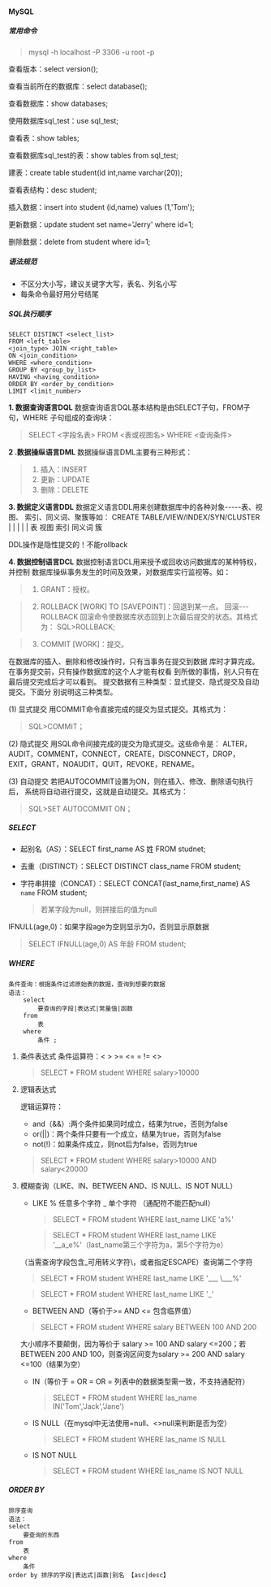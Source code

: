 #### MySQL

##### 常用命令

> mysql -h localhost  -P 3306 -u root -p

查看版本：select version();

查看当前所在的数据库：select database();

查看数据库：show databases;

使用数据库sql_test：use sql_test;

查看表：show tables;

查看数据库sql_test的表：show tables from  sql_test;

建表：create table student(id int,name varchar(20));

查看表结构：desc student;

插入数据：insert into student  (id,name) values (1,'Tom');

更新数据：update student set name='Jerry' where id=1;

删除数据：delete from student where id=1;



##### 语法规范

+ 不区分大小写，建议关键字大写，表名、列名小写
+ 每条命令最好用分号结尾

##### SQL执行顺序

```
SELECT DISTINCT <select_list>
FROM <left_table>
<join_type> JOIN <right_table>
ON <join_condition>
WHERE <where_condition>
GROUP BY <group_by_list>
HAVING <having_condition>
ORDER BY <order_by_condition>
LIMIT <limit_number>
```





**1. 数据查询语言DQL**
数据查询语言DQL基本结构是由SELECT子句，FROM子句，WHERE
子句组成的查询块：

> SELECT <字段名表>
> FROM <表或视图名>
> WHERE <查询条件>

**2 .数据操纵语言DML**
数据操纵语言DML主要有三种形式：

> 1) 插入：INSERT
> 2) 更新：UPDATE
> 3) 删除：DELETE

**3. 数据定义语言DDL**
数据定义语言DDL用来创建数据库中的各种对象-----表、视图、
索引、同义词、聚簇等如：
CREATE TABLE/VIEW/INDEX/SYN/CLUSTER
| | | | |
表 视图 索引 同义词 簇

DDL操作是隐性提交的！不能rollback 

**4. 数据控制语言DCL**
数据控制语言DCL用来授予或回收访问数据库的某种特权，并控制
数据库操纵事务发生的时间及效果，对数据库实行监视等。如：

> 1) GRANT：授权。

> 2) ROLLBACK [WORK] TO [SAVEPOINT]：回退到某一点。
> 回滚---ROLLBACK
> 回滚命令使数据库状态回到上次最后提交的状态。其格式为：
> SQL>ROLLBACK;



> 3) COMMIT [WORK]：提交。


  在数据库的插入、删除和修改操作时，只有当事务在提交到数据
库时才算完成。在事务提交前，只有操作数据库的这个人才能有权看
到所做的事情，别人只有在最后提交完成后才可以看到。
提交数据有三种类型：显式提交、隐式提交及自动提交。下面分
别说明这三种类型。


(1) 显式提交
用COMMIT命令直接完成的提交为显式提交。其格式为：

> SQL>COMMIT；



(2) 隐式提交
用SQL命令间接完成的提交为隐式提交。这些命令是：
ALTER，AUDIT，COMMENT，CONNECT，CREATE，DISCONNECT，DROP，
EXIT，GRANT，NOAUDIT，QUIT，REVOKE，RENAME。

(3) 自动提交
若把AUTOCOMMIT设置为ON，则在插入、修改、删除语句执行后，
系统将自动进行提交，这就是自动提交。其格式为：

> SQL>SET AUTOCOMMIT ON；



##### SELECT

+ 起别名（AS）：SELECT first_name AS 姓 FROM studnet;

+ 去重（DISTINCT）：SELECT DISTINCT class_name FROM student;

+ 字符串拼接（CONCAT）：SELECT CONCAT(last_name,first_name) AS `name` FROM student;

  > 若某字段为null，则拼接后的值为null

IFNULL(age,0)：如果字段age为空则显示为0，否则显示原数据

> SELECT IFNULL(age,0) AS 年龄 FROM student;

##### WHERE

```
条件查询：根据条件过滤原始表的数据，查询到想要的数据
语法：
	select 
		要查询的字段|表达式|常量值|函数
	from 
		表
	where 
		条件 ;
```

1. 条件表达式
   条件运算符：<   >    >=   <=   =   !=   <>

   > SELECT * FROM student WHERE salary>10000

2. 逻辑表达式

   逻辑运算符：

   + and（&&）:两个条件如果同时成立，结果为true，否则为false
   + or(||)：两个条件只要有一个成立，结果为true，否则为false
   + not(!)：如果条件成立，则not后为false，否则为true

   > SELECT * FROM student WHERE salary>10000 AND salary<20000

3. 模糊查询（LIKE、IN、BETWEEN AND、IS NULL、IS NOT NULL）

   + LIKE  % 任意多个字符   _ 单个字符 （通配符不能匹配null）

     > SELECT * FROM student WHERE last_name LIKE 'a%'

     > SELECT * FROM student WHERE last_name LIKE '__a_e%'（last_name第三个字符为a，第5个字符为e）

   （当需查询字段包含_可用转义字符\，或者指定ESCAPE）查询第二个字符

   > SELECT * FROM student WHERE last_name LIKE '___ \\___%'

   > SELECT * FROM student WHERE last_name LIKE '_$%' ESCAPE '$'

   + BETWEEN AND（等价于>= AND <= 包含临界值）

   > SELECT * FROM student WHERE salary BETWEEN 100 AND 200

   大小顺序不要颠倒，因为等价于 salary >= 100 AND salary <=200；若BETWEEN 200 AND 100，则查询区间变为salary >= 200 AND salary <=100（结果为空）

   + IN（等价于 = OR = OR = 列表中的数据类型需一致，不支持通配符）

     > SELECT * FROM student WHERE las_name IN('Tom','Jack','Jane')

   + IS NULL（在mysql中无法使用=null、<>null来判断是否为空）

     > SELECT * FROM student WHERE las_name IS NULL

   + IS NOT NULL

     > SELECT * FROM student WHERE las_name IS NOT NULL

##### ORDER BY

```
排序查询
语法：
select
	要查询的东西
from
	表
where 
	条件
order by 排序的字段|表达式|函数|别名 【asc|desc】
```



